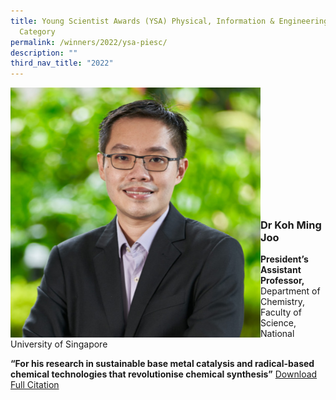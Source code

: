 ```yaml
---
title: Young Scientist Awards (YSA) Physical, Information & Engineering Sciences
  Category
permalink: /winners/2022/ysa-piesc/
description: ""
third_nav_title: "2022"
---
```

<img src="/images/Winners/2022/ysa-dr-koh-ming-joo.jpg" alt="Dr Koh Ming Joo" style="width:400px" align="left"/><br/><br/><br/><br/><br/><br/><br/><br/><br/><br/><br/>
### **Dr Koh Ming Joo**

<b>President’s Assistant Professor,</b> Department of Chemistry, Faculty of Science, National University of Singapore

<b>“For his research in sustainable base metal catalysis and radical-based chemical technologies that revolutionise chemical synthesis”</b>
[Download Full Citation](/files/Winners/2022/2022%20YSA%20Dr%20Koh%20Ming%20Joo.pdf)